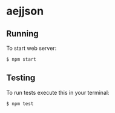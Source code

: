 # aejjson

## Running

To start web server:

```
$ npm start
```

## Testing

To run tests execute this in your terminal:

```
$ npm test
```
